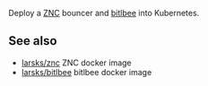 Deploy a [ZNC][] bouncer and [bitlbee][] into Kubernetes.

[ZNC]: https://wiki.znc.in/ZNC
[bitlbee]: https://www.bitlbee.org/main.php/news.r.html

## See also

- [larsks/znc][] ZNC docker image
- [larsks/bitlbee][] bitlbee docker image

[larsks/znc]: https://github.com/larsks/docker-image-znc
[larsks/bitlbee]: https://github.com/larsks/docker-image-bitlbee
